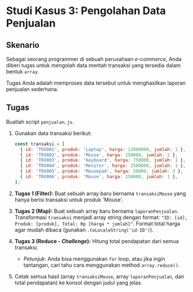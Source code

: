 # Studi Kasus 3: Pengolahan Data Penjualan

## Skenario

Sebagai seorang programmer di sebuah perusahaan *e-commerce*, Anda diberi tugas untuk mengolah data mentah transaksi yang tersedia dalam bentuk `array`. 

Tugas Anda adalah memproses data tersebut untuk menghasilkan laporan penjualan sederhana.

## **Tugas**

Buatlah script `penjualan.js`.

1.  Gunakan data transaksi berikut:
    ```javascript
    const transaksi = [
      { id: 'TRX001', produk: 'Laptop', harga: 12000000, jumlah: 1 },
      { id: 'TRX002', produk: 'Mouse', harga: 150000, jumlah: 2 },
      { id: 'TRX003', produk: 'Keyboard', harga: 750000, jumlah: 1 },
      { id: 'TRX004', produk: 'Monitor', harga: 2500000, jumlah: 1 },
      { id: 'TRX005', produk: 'Mousepad', harga: 50000, jumlah: 3 },
      { id: 'TRX006', produk: 'Mouse', harga: 150000, jumlah: 1 },
    ];
    ```
2.  **Tugas 1 (Filter):** Buat sebuah array baru bernama `transaksiMouse` yang hanya berisi transaksi untuk produk 'Mouse'.

3.  **Tugas 2 (Map):** Buat sebuah array baru bernama `laporanPenjualan`. Transformasi `transaksi` menjadi array string dengan format: `"ID: [id], Produk: [produk], Total: Rp [harga * jumlah]"`. Format total harga agar mudah dibaca (gunakan `.toLocaleString('id-ID')`).

4.  **Tugas 3 (Reduce - *Challenge*):** Hitung total pendapatan dari semua transaksi.
      * *Petunjuk*: Anda bisa menggunakan `for` loop, atau jika ingin tantangan, cari tahu cara menggunakan method `array.reduce()`.

5.  Cetak semua hasil (array `transaksiMouse`, array `laporanPenjualan`, dan total pendapatan) ke konsol dengan judul yang jelas.